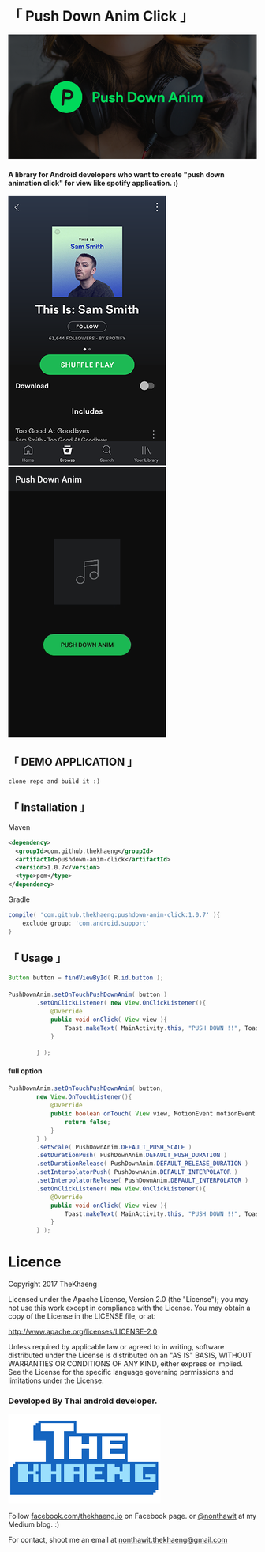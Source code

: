# **「 Push Down Anim Click 」**

![alt text](./pictures/logo.png)

#### A library for Android developers who want to create "push down animation click" for view like spotify application. :)

![alt text](./pictures/screenshot_1.png)
![alt text](./pictures/example.gif)


## 「 DEMO APPLICATION 」

```
clone repo and build it :)
```


## 「 Installation 」

Maven
```xml
<dependency>
  <groupId>com.github.thekhaeng</groupId>
  <artifactId>pushdown-anim-click</artifactId>
  <version>1.0.7</version>
  <type>pom</type>
</dependency>
```

Gradle
```gradle
compile( 'com.github.thekhaeng:pushdown-anim-click:1.0.7' ){
    exclude group: 'com.android.support'
}
```

## 「 Usage 」

```java
Button button = findViewById( R.id.button );

PushDownAnim.setOnTouchPushDownAnim( button )
        .setOnClickListener( new View.OnClickListener(){
            @Override
            public void onClick( View view ){
                Toast.makeText( MainActivity.this, "PUSH DOWN !!", Toast.LENGTH_SHORT ).show();
            }

        } );

```

#### full option

```java
PushDownAnim.setOnTouchPushDownAnim( button,
        new View.OnTouchListener(){
            @Override
            public boolean onTouch( View view, MotionEvent motionEvent ){
                return false;
            }
        } )
        .setScale( PushDownAnim.DEFAULT_PUSH_SCALE )
        .setDurationPush( PushDownAnim.DEFAULT_PUSH_DURATION )
        .setDurationRelease( PushDownAnim.DEFAULT_RELEASE_DURATION )
        .setInterpolatorPush( PushDownAnim.DEFAULT_INTERPOLATOR )
        .setInterpolatorRelease( PushDownAnim.DEFAULT_INTERPOLATOR )
        .setOnClickListener( new View.OnClickListener(){
            @Override
            public void onClick( View view ){
                Toast.makeText( MainActivity.this, "PUSH DOWN !!", Toast.LENGTH_SHORT ).show();
            }
        } );

```


# Licence

Copyright 2017 TheKhaeng

Licensed under the Apache License, Version 2.0 (the "License"); you may not use this work except in compliance with the License. You may obtain a copy of the License in the LICENSE file, or at:

http://www.apache.org/licenses/LICENSE-2.0

Unless required by applicable law or agreed to in writing, software distributed under the License is distributed on an "AS IS" BASIS, WITHOUT WARRANTIES OR CONDITIONS OF ANY KIND, either express or implied. See the License for the specific language governing permissions and limitations under the License.


### Developed By Thai android developer.

![alt text](./pictures/thekhaeng_logo.png)


Follow [facebook.com/thekhaeng.io](https://www.facebook.com/thekhaeng.io) on Facebook page.
or [@nonthawit](https://medium.com/@nonthawit) at my Medium blog. :)

For contact, shoot me an email at nonthawit.thekhaeng@gmail.com

